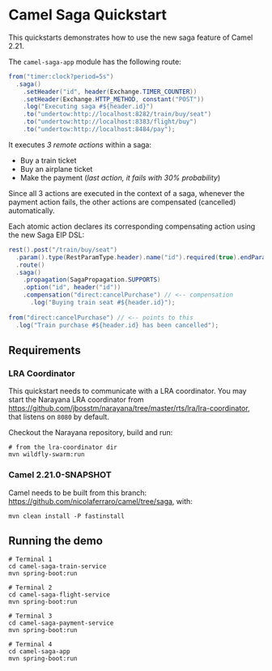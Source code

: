 # Camel Saga Quickstart

This quickstarts demonstrates how to use the new saga feature of Camel 2.21.

The `camel-saga-app` module has the following route:

```java
from("timer:clock?period=5s")
  .saga()
    .setHeader("id", header(Exchange.TIMER_COUNTER))
    .setHeader(Exchange.HTTP_METHOD, constant("POST"))
    .log("Executing saga #${header.id}")
    .to("undertow:http://localhost:8282/train/buy/seat")
    .to("undertow:http://localhost:8383/flight/buy")
    .to("undertow:http://localhost:8484/pay");
```

It executes *3 remote actions* within a saga:
- Buy a train ticket
- Buy an airplane ticket
- Make the payment (*last action, it fails with 30% probability*)

Since all 3 actions are executed in the context of a saga, whenever the payment action fails, 
the other actions are compensated (cancelled) automatically.

Each atomic action declares its corresponding compensating action using the new Saga EIP DSL:

```java
rest().post("/train/buy/seat")
  .param().type(RestParamType.header).name("id").required(true).endParam()
  .route()
  .saga()
    .propagation(SagaPropagation.SUPPORTS)
    .option("id", header("id"))
    .compensation("direct:cancelPurchase") // <-- compensation
      .log("Buying train seat #${header.id}");
    
from("direct:cancelPurchase") // <-- points to this
  .log("Train purchase #${header.id} has been cancelled");
```

## Requirements

### LRA Coordinator

This quickstart needs to communicate with a LRA coordinator. You may start the Narayana LRA coordinator from https://github.com/jbosstm/narayana/tree/master/rts/lra/lra-coordinator, 
that listens on `8080` by default.

Checkout the Narayana repository, build and run:

```
# from the lra-coordinator dir
mvn wildfly-swarm:run
``` 

### Camel 2.21.0-SNAPSHOT

Camel needs to be built from this branch: https://github.com/nicolaferraro/camel/tree/saga, with:

```
mvn clean install -P fastinstall
```

## Running the demo

```
# Terminal 1
cd camel-saga-train-service
mvn spring-boot:run
```

```
# Terminal 2
cd camel-saga-flight-service
mvn spring-boot:run
```

```
# Terminal 3
cd camel-saga-payment-service
mvn spring-boot:run
```

```
# Terminal 4
cd camel-saga-app
mvn spring-boot:run
```
